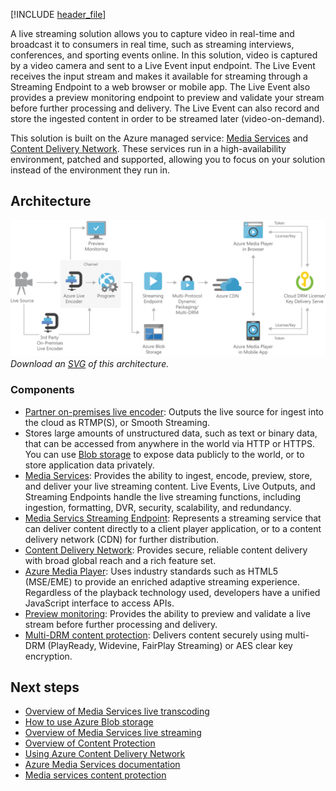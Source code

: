 [!INCLUDE [header_file](../../../includes/sol-idea-header.md)]

A live streaming solution allows you to capture video in real-time and broadcast it to consumers in real time, such as streaming interviews, conferences, and sporting events online. In this solution, video is captured by a video camera and sent to a Live Event input endpoint. The Live Event receives the input stream and makes it available for streaming through a Streaming Endpoint to a web browser or mobile app. The Live Event also provides a preview monitoring endpoint to preview and validate your stream before further processing and delivery. The Live Event can also record and store the ingested content in order to be streamed later (video-on-demand).

This solution is built on the Azure managed service: [Media Services](/azure/media-services/) and [Content Delivery Network](https://azure.microsoft.com/services/cdn). These services run in a high-availability environment, patched and supported, allowing you to focus on your solution instead of the environment they run in.

## Architecture

![Architecture Diagram](../media/digital-media-live-stream.png)
*Download an [SVG](../media/digital-media-live-stream.svg) of this architecture.*

### Components

* [Partner on-premises live encoder](/azure/media-services/latest/become-on-premises-encoder-partner): Outputs the live source for ingest into the cloud as RTMP(S), or Smooth Streaming.
* Stores large amounts of unstructured data, such as text or binary data, that can be accessed from anywhere in the world via HTTP or HTTPS. You can use [Blob storage](https://azure.microsoft.com/services/storage/blobs) to expose data publicly to the world, or to store application data privately.
* [Media Services](https://azure.microsoft.com/services/media-services): Provides the ability to ingest, encode, preview, store, and deliver your live streaming content. Live Events, Live Outputs, and Streaming Endpoints handle the live streaming functions, including ingestion, formatting, DVR, security, scalability, and redundancy.
* [Media Servics Streaming Endpoint](/azure/media-services/latest/streaming-endpoint-concept): Represents a streaming service that can deliver content directly to a client player application, or to a content delivery network (CDN) for further distribution.
* [Content Delivery Network](https://azure.microsoft.com/services/cdn): Provides secure, reliable content delivery with broad global reach and a rich feature set.
* [Azure Media Player](https://azure.microsoft.com/services/media-services/media-player): Uses industry standards such as HTML5 (MSE/EME) to provide an enriched adaptive streaming experience. Regardless of the playback technology used, developers have a unified JavaScript interface to access APIs.
* [Preview monitoring](/azure/media-services/latest/live-events-outputs-concept#live-event-preview-url): Provides the ability to preview and validate a live stream before further processing and delivery.
* [Multi-DRM content protection](/azure/media-services/latest/content-protection-overview): Delivers content securely using multi-DRM (PlayReady, Widevine, FairPlay Streaming) or AES clear key encryption.

## Next steps

* [Overview of Media Services live transcoding](/azure/media-services/latest/live-event-types-comparison)
* [How to use Azure Blob storage](/azure/storage/blobs/storage-quickstart-blobs-dotnet)
* [Overview of Media Services live streaming](/azure/media-services/latest/live-streaming-overview)
* [Overview of Content Protection](/azure/media-services/latest/content-protection-overview)
* [Using Azure Content Delivery Network](/azure/cdn/cdn-create-new-endpoint)
* [Azure Media Services documentation](/azure/media-services/)
* [Media services content protection](https://azure.microsoft.com/services/media-services/content-protection)
